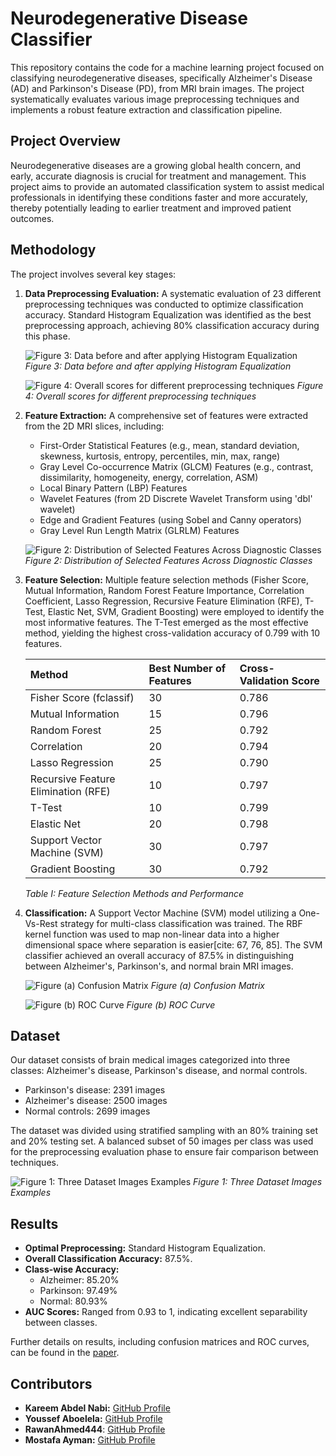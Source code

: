 # Neurodegenerative Disease Classifier

This repository contains the code for a machine learning project focused on classifying neurodegenerative diseases, specifically Alzheimer's Disease (AD) and Parkinson's Disease (PD), from MRI brain images. The project systematically evaluates various image preprocessing techniques and implements a robust feature extraction and classification pipeline.

## Project Overview

Neurodegenerative diseases are a growing global health concern, and early, accurate diagnosis is crucial for treatment and management. This project aims to provide an automated classification system to assist medical professionals in identifying these conditions faster and more accurately, thereby potentially leading to earlier treatment and improved patient outcomes.

## Methodology

The project involves several key stages:

1.  **Data Preprocessing Evaluation:** A systematic evaluation of 23 different preprocessing techniques was conducted to optimize classification accuracy. Standard Histogram Equalization was identified as the best preprocessing approach, achieving 80% classification accuracy during this phase.

    ![Figure 3: Data before and after applying Histogram Equalization](https://raw.githubusercontent.com/karreemm/Neurodegenerative-Diseases-Classifier/main/images/fig3.png)
    *Figure 3: Data before and after applying Histogram Equalization*

    ![Figure 4: Overall scores for different preprocessing techniques](https://raw.githubusercontent.com/karreemm/Neurodegenerative-Diseases-Classifier/main/images/fig4.png)
    *Figure 4: Overall scores for different preprocessing techniques*

2.  **Feature Extraction:** A comprehensive set of features were extracted from the 2D MRI slices, including:
    * First-Order Statistical Features (e.g., mean, standard deviation, skewness, kurtosis, entropy, percentiles, min, max, range) 
    * Gray Level Co-occurrence Matrix (GLCM) Features (e.g., contrast, dissimilarity, homogeneity, energy, correlation, ASM) 
    * Local Binary Pattern (LBP) Features 
    * Wavelet Features (from 2D Discrete Wavelet Transform using 'dbl' wavelet) 
    * Edge and Gradient Features (using Sobel and Canny operators) 
    * Gray Level Run Length Matrix (GLRLM) Features 

    ![Figure 2: Distribution of Selected Features Across Diagnostic Classes](https://raw.githubusercontent.com/karreemm/Neurodegenerative-Diseases-Classifier/main/images/fig2.png)
    *Figure 2: Distribution of Selected Features Across Diagnostic Classes*

3.  **Feature Selection:** Multiple feature selection methods (Fisher Score, Mutual Information, Random Forest Feature Importance, Correlation Coefficient, Lasso Regression, Recursive Feature Elimination (RFE), T-Test, Elastic Net, SVM, Gradient Boosting) were employed to identify the most informative features. The T-Test emerged as the most effective method, yielding the highest cross-validation accuracy of 0.799 with 10 features.

    | Method                          | Best Number of Features | Cross-Validation Score |
    | :------------------------------ | :---------------------- | :--------------------- |
    | Fisher Score (fclassif)         | 30                      | 0.786                  |
    | Mutual Information              | 15                      | 0.796                  |
    | Random Forest                   | 25                      | 0.792                  |
    | Correlation                     | 20                      | 0.794                  |
    | Lasso Regression                | 25                      | 0.790                  |
    | Recursive Feature Elimination (RFE) | 10                      | 0.797                  |
    | T-Test                          | 10                      | 0.799                  |
    | Elastic Net                     | 20                      | 0.798                  |
    | Support Vector Machine (SVM)    | 30                      | 0.797                  |
    | Gradient Boosting               | 30                      | 0.792                  |
    *Table I: Feature Selection Methods and Performance* 

4.  **Classification:** A Support Vector Machine (SVM) model utilizing a One-Vs-Rest strategy for multi-class classification was trained. The RBF kernel function was used to map non-linear data into a higher dimensional space where separation is easier[cite: 67, 76, 85]. The SVM classifier achieved an overall accuracy of 87.5% in distinguishing between Alzheimer's, Parkinson's, and normal brain MRI images.

    ![Figure (a) Confusion Matrix](https://raw.githubusercontent.com/karreemm/Neurodegenerative-Diseases-Classifier/main/images/confusion_matrix.png)
    *Figure (a) Confusion Matrix*

    ![Figure (b) ROC Curve](https://raw.githubusercontent.com/karreemm/Neurodegenerative-Diseases-Classifier/main/images/roc_curve.png)
    *Figure (b) ROC Curve* 

## Dataset

Our dataset consists of brain medical images categorized into three classes: Alzheimer's disease, Parkinson's disease, and normal controls.
* Parkinson's disease: 2391 images 
* Alzheimer's disease: 2500 images 
* Normal controls: 2699 images 

The dataset was divided using stratified sampling with an 80% training set and 20% testing set. A balanced subset of 50 images per class was used for the preprocessing evaluation phase to ensure fair comparison between techniques.

![Figure 1: Three Dataset Images Examples](https://raw.githubusercontent.com/karreemm/Neurodegenerative-Diseases-Classifier/main/images/fig1.png)
*Figure 1: Three Dataset Images Examples* 

## Results

* **Optimal Preprocessing:** Standard Histogram Equalization.
* **Overall Classification Accuracy:** 87.5%.
* **Class-wise Accuracy:**
    * Alzheimer: 85.20% 
    * Parkinson: 97.49% 
    * Normal: 80.93% 
* **AUC Scores:** Ranged from 0.93 to 1, indicating excellent separability between classes.

Further details on results, including confusion matrices and ROC curves, can be found in the [paper](https://drive.google.com/file/d/1wCyY5RxwrbDUlspvcRBalUtwrGtuFgvS/view?usp=sharing).

## Contributors

* **Kareem Abdel Nabi:** [GitHub Profile](https://github.com/karreemm)
* **Youssef Aboelela:** [GitHub Profile](https://github.com/Youssef-Abo-El-Ela)
* **RawanAhmed444**: [GitHub Profile](https://github.com/RawanAhmed444)
* **Mostafa Ayman:** [GitHub Profile](https://github.com/mostafa-aboelmagd)
